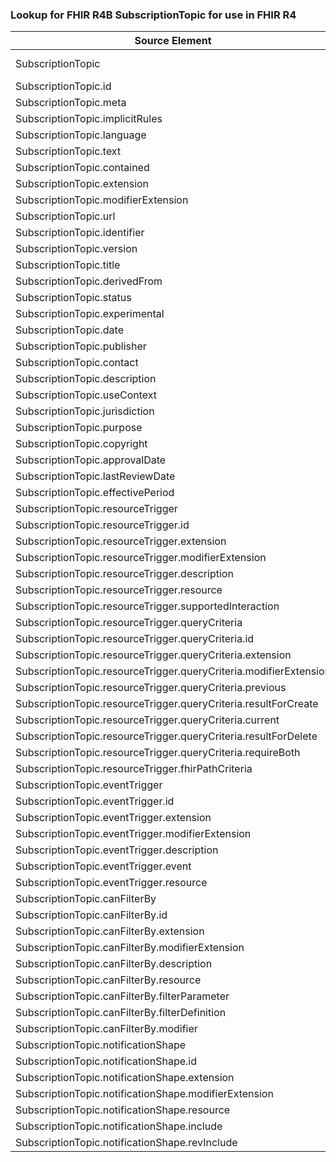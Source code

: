 ### Lookup for FHIR R4B SubscriptionTopic for use in FHIR R4

| Source Element | Usage | Target |
| -------------- | ----- | ------ |
| SubscriptionTopic | UseExtension | http://hl7.org/fhir/4.3/StructureDefinition/extension-SubscriptionTopic |
| SubscriptionTopic.id | UseExtensionFromAncestor | - |
| SubscriptionTopic.meta | UseExtensionFromAncestor | - |
| SubscriptionTopic.implicitRules | UseExtensionFromAncestor | - |
| SubscriptionTopic.language | UseExtensionFromAncestor | - |
| SubscriptionTopic.text | UseExtensionFromAncestor | - |
| SubscriptionTopic.contained | UseExtensionFromAncestor | - |
| SubscriptionTopic.extension | UseExtensionFromAncestor | - |
| SubscriptionTopic.modifierExtension | UseExtensionFromAncestor | - |
| SubscriptionTopic.url | UseExtensionFromAncestor | - |
| SubscriptionTopic.identifier | UseExtensionFromAncestor | - |
| SubscriptionTopic.version | UseExtensionFromAncestor | - |
| SubscriptionTopic.title | UseExtensionFromAncestor | - |
| SubscriptionTopic.derivedFrom | UseExtensionFromAncestor | - |
| SubscriptionTopic.status | UseExtensionFromAncestor | - |
| SubscriptionTopic.experimental | UseExtensionFromAncestor | - |
| SubscriptionTopic.date | UseExtensionFromAncestor | - |
| SubscriptionTopic.publisher | UseExtensionFromAncestor | - |
| SubscriptionTopic.contact | UseExtensionFromAncestor | - |
| SubscriptionTopic.description | UseExtensionFromAncestor | - |
| SubscriptionTopic.useContext | UseExtensionFromAncestor | - |
| SubscriptionTopic.jurisdiction | UseExtensionFromAncestor | - |
| SubscriptionTopic.purpose | UseExtensionFromAncestor | - |
| SubscriptionTopic.copyright | UseExtensionFromAncestor | - |
| SubscriptionTopic.approvalDate | UseExtensionFromAncestor | - |
| SubscriptionTopic.lastReviewDate | UseExtensionFromAncestor | - |
| SubscriptionTopic.effectivePeriod | UseExtensionFromAncestor | - |
| SubscriptionTopic.resourceTrigger | UseExtensionFromAncestor | - |
| SubscriptionTopic.resourceTrigger.id | UseExtensionFromAncestor | - |
| SubscriptionTopic.resourceTrigger.extension | UseExtensionFromAncestor | - |
| SubscriptionTopic.resourceTrigger.modifierExtension | UseExtensionFromAncestor | - |
| SubscriptionTopic.resourceTrigger.description | UseExtensionFromAncestor | - |
| SubscriptionTopic.resourceTrigger.resource | UseExtensionFromAncestor | - |
| SubscriptionTopic.resourceTrigger.supportedInteraction | UseExtensionFromAncestor | - |
| SubscriptionTopic.resourceTrigger.queryCriteria | UseExtensionFromAncestor | - |
| SubscriptionTopic.resourceTrigger.queryCriteria.id | UseExtensionFromAncestor | - |
| SubscriptionTopic.resourceTrigger.queryCriteria.extension | UseExtensionFromAncestor | - |
| SubscriptionTopic.resourceTrigger.queryCriteria.modifierExtension | UseExtensionFromAncestor | - |
| SubscriptionTopic.resourceTrigger.queryCriteria.previous | UseExtensionFromAncestor | - |
| SubscriptionTopic.resourceTrigger.queryCriteria.resultForCreate | UseExtensionFromAncestor | - |
| SubscriptionTopic.resourceTrigger.queryCriteria.current | UseExtensionFromAncestor | - |
| SubscriptionTopic.resourceTrigger.queryCriteria.resultForDelete | UseExtensionFromAncestor | - |
| SubscriptionTopic.resourceTrigger.queryCriteria.requireBoth | UseExtensionFromAncestor | - |
| SubscriptionTopic.resourceTrigger.fhirPathCriteria | UseExtensionFromAncestor | - |
| SubscriptionTopic.eventTrigger | UseExtensionFromAncestor | - |
| SubscriptionTopic.eventTrigger.id | UseExtensionFromAncestor | - |
| SubscriptionTopic.eventTrigger.extension | UseExtensionFromAncestor | - |
| SubscriptionTopic.eventTrigger.modifierExtension | UseExtensionFromAncestor | - |
| SubscriptionTopic.eventTrigger.description | UseExtensionFromAncestor | - |
| SubscriptionTopic.eventTrigger.event | UseExtensionFromAncestor | - |
| SubscriptionTopic.eventTrigger.resource | UseExtensionFromAncestor | - |
| SubscriptionTopic.canFilterBy | UseExtensionFromAncestor | - |
| SubscriptionTopic.canFilterBy.id | UseExtensionFromAncestor | - |
| SubscriptionTopic.canFilterBy.extension | UseExtensionFromAncestor | - |
| SubscriptionTopic.canFilterBy.modifierExtension | UseExtensionFromAncestor | - |
| SubscriptionTopic.canFilterBy.description | UseExtensionFromAncestor | - |
| SubscriptionTopic.canFilterBy.resource | UseExtensionFromAncestor | - |
| SubscriptionTopic.canFilterBy.filterParameter | UseExtensionFromAncestor | - |
| SubscriptionTopic.canFilterBy.filterDefinition | UseExtensionFromAncestor | - |
| SubscriptionTopic.canFilterBy.modifier | UseExtensionFromAncestor | - |
| SubscriptionTopic.notificationShape | UseExtensionFromAncestor | - |
| SubscriptionTopic.notificationShape.id | UseExtensionFromAncestor | - |
| SubscriptionTopic.notificationShape.extension | UseExtensionFromAncestor | - |
| SubscriptionTopic.notificationShape.modifierExtension | UseExtensionFromAncestor | - |
| SubscriptionTopic.notificationShape.resource | UseExtensionFromAncestor | - |
| SubscriptionTopic.notificationShape.include | UseExtensionFromAncestor | - |
| SubscriptionTopic.notificationShape.revInclude | UseExtensionFromAncestor | - |
